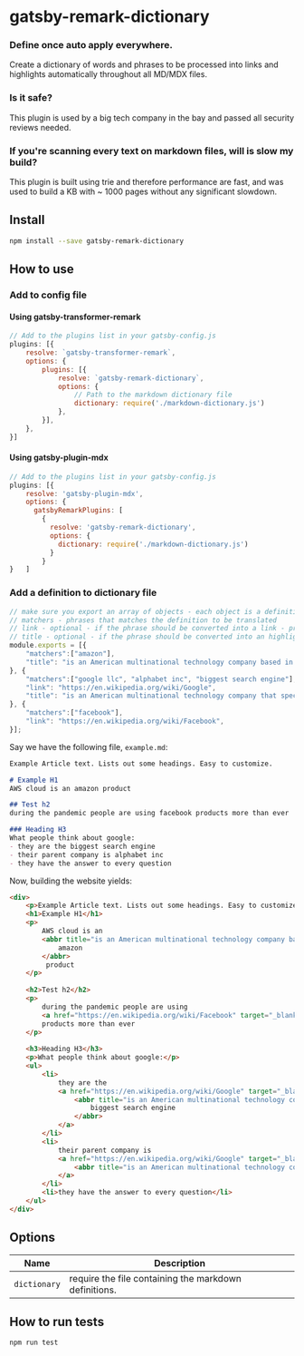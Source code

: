 
# gatsby-remark-dictionary

### Define once auto apply everywhere. 
Create a dictionary of words and phrases to be processed into links and highlights automatically throughout all MD/MDX files.

### Is it safe?
This plugin is used by a big tech company in the bay and passed all security reviews needed.

### If you're scanning every text on markdown files, will is slow my build?
This plugin is built using trie and therefore performance are fast, and was used to build a KB with ~ 1000 pages without any significant slowdown.

## Install

```sh
npm install --save gatsby-remark-dictionary
```

## How to use

### Add to config file
#### Using gatsby-transformer-remark
```javascript 
// Add to the plugins list in your gatsby-config.js
plugins: [{
    resolve: `gatsby-transformer-remark`,
    options: {
        plugins: [{
            resolve: `gatsby-remark-dictionary`,
            options: {
                // Path to the markdown dictionary file
                dictionary: require('./markdown-dictionary.js')
            },
        }],
    },
}]
```

#### Using gatsby-plugin-mdx
```javascript 
// Add to the plugins list in your gatsby-config.js
plugins: [{
    resolve: 'gatsby-plugin-mdx',
    options: {
      gatsbyRemarkPlugins: [
        {
          resolve: 'gatsby-remark-dictionary',
          options: {
            dictionary: require('./markdown-dictionary.js')
          }
        }
}   ]
```

### Add a definition to dictionary file

```javascript
// make sure you export an array of objects - each object is a definition containing
// matchers - phrases that matches the definition to be translated
// link - optional - if the phrase should be converted into a link - provide the URL for the link
// title - optional - if the phrase should be converted into an highlighter, provide the text to be presented when hovered.
module.exports = [{
    "matchers":["amazon"],
    "title": "is an American multinational technology company based in Seattle, Washington, which focuses on e-commerce, cloud computing, digital streaming, and artificial intelligence"
}, {
    "matchers":["google llc", "alphabet inc", "biggest search engine"],
    "link": "https://en.wikipedia.org/wiki/Google",
    "title": "is an American multinational technology company that specializes in Internet-related services and products"
}, {
    "matchers":["facebook"],
    "link": "https://en.wikipedia.org/wiki/Facebook",
}];
```

Say we have the following file, `example.md`:

```markdown
Example Article text. Lists out some headings. Easy to customize.

# Example H1
AWS cloud is an amazon product

## Test h2
during the pandemic people are using facebook products more than ever

### Heading H3
What people think about google:
- they are the biggest search engine
- their parent company is alphabet inc
- they have the answer to every question

```

Now, building the website yields:

```html
<div>
    <p>Example Article text. Lists out some headings. Easy to customize.</p>
    <h1>Example H1</h1>
    <p>
        AWS cloud is an
        <abbr title="is an American multinational technology company based in Seattle, Washington, which focuses on e-commerce, cloud computing, digital streaming, and artificial intelligence">
            amazon
        </abbr>
         product
    </p>
    
    <h2>Test h2</h2>
    <p>
        during the pandemic people are using
        <a href="https://en.wikipedia.org/wiki/Facebook" target="_blank" rel="noopener noreferrer">facebook</a> 
        products more than ever
    </p>
    
    <h3>Heading H3</h3>
    <p>What people think about google:</p>
    <ul>
        <li>
            they are the
            <a href="https://en.wikipedia.org/wiki/Google" target="_blank" rel="noopener noreferrer">
                <abbr title="is an American multinational technology company that specializes in Internet-related services and products">
                    biggest search engine
                </abbr>
            </a>    
        </li>
        <li>
            their parent company is 
            <a href="https://en.wikipedia.org/wiki/Google" target="_blank" rel="noopener noreferrer">
                <abbr title="is an American multinational technology company that specializes in Internet-related services and products">alphabet inc</abbr>
            </a>
        </li>
        <li>they have the answer to every question</li>
    </ul>
</div>
```

## Options

| Name                    | Description                                                                                                                                                                                                                                                                                                                                                                                                                                                                                                                                                                                                                        |
| ----------------------- | ---------------------------------------------------------------------------------------------------------------------------------------------------------------------------------------------------------------------------------------------------------------------------------------------------------------------------------------------------------------------------------------------------------------------------------------------------------------------------------------------------------------------------------------------------------------------------------------------------------------------------------- |
| `dictionary`              | require the file containing the markdown definitions.


## How to run tests

```sh
npm run test
```